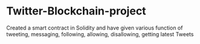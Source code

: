 # Twitter-Blockchain-project
Created a smart contract in Solidity and have given various function of tweeting, messaging, following, allowing, disallowing, getting latest Tweets
